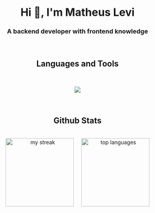 <h1 align="center">Hi 👋, I'm Matheus Levi</h1>
<h3 align="center">A backend developer with frontend knowledge</h3>
<br>

<h2 align="center">Languages and Tools</h2>

<br>
<p align="center">
  <a href="https://skillicons.dev">
    <img src="https://skillicons.dev/icons?i=babel,bash,bootstrap,bun,c,css,docker,express,flask,git,github,go,html,js,kubernetes,linux,md,mongodb,mysql,nestjs,nextjs,nginx,nodejs,php,postgres,postman,prisma,py,react,redux,regex,sqlite,styledcomponents,sklearn,sequelize,ts,vercel,vite,vscode,webpack&perline=12" />
  </a>
</p>
<br>

<h2 align="center">Github Stats</h2>

<br>
<div align="center">
    <img height="180em" src="https://github-readme-streak-stats.herokuapp.com/?user=mathesu-veli&theme=tokyonight" alt="my streak"/>
    &nbsp;&nbsp;&nbsp;
    <img height="180em" src="https://github-readme-stats.vercel.app/api/top-langs/?username=mathesu-veli&layout=compact&&include_all_commits=true&count_private=true&theme=tokyonight" alt="top languages"/>
</div>

